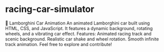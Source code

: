 # racing-car-simulator
🚗 Lamborghini Car Animation An animated Lamborghini car built using HTML, CSS, and JavaScript. It features a dynamic background, rotating wheels, and a vibrating car effect.  Features: Animated racing track and scenic background.  Realistic car shake and wheel rotation.  Smooth infinite track animation.  Feel free to explore and contribute!
